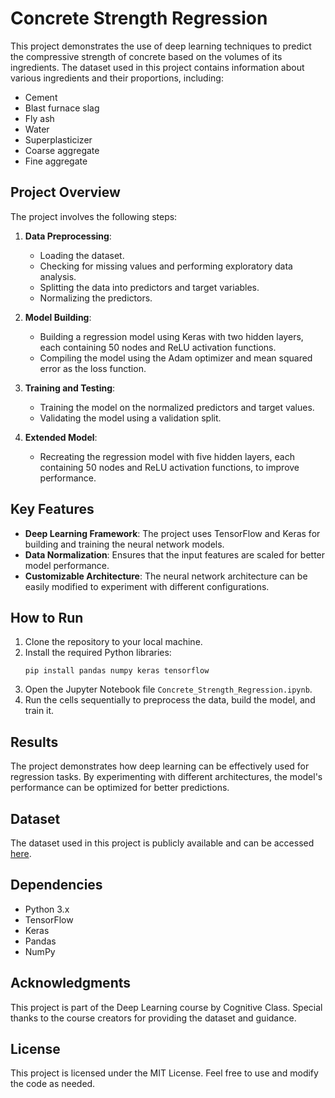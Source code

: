 # Concrete Strength Regression

This project demonstrates the use of deep learning techniques to predict the compressive strength of concrete based on the volumes of its ingredients. The dataset used in this project contains information about various ingredients and their proportions, including:

- Cement
- Blast furnace slag
- Fly ash
- Water
- Superplasticizer
- Coarse aggregate
- Fine aggregate

## Project Overview

The project involves the following steps:

1. **Data Preprocessing**:
   - Loading the dataset.
   - Checking for missing values and performing exploratory data analysis.
   - Splitting the data into predictors and target variables.
   - Normalizing the predictors.

2. **Model Building**:
   - Building a regression model using Keras with two hidden layers, each containing 50 nodes and ReLU activation functions.
   - Compiling the model using the Adam optimizer and mean squared error as the loss function.

3. **Training and Testing**:
   - Training the model on the normalized predictors and target values.
   - Validating the model using a validation split.

4. **Extended Model**:
   - Recreating the regression model with five hidden layers, each containing 50 nodes and ReLU activation functions, to improve performance.

## Key Features

- **Deep Learning Framework**: The project uses TensorFlow and Keras for building and training the neural network models.
- **Data Normalization**: Ensures that the input features are scaled for better model performance.
- **Customizable Architecture**: The neural network architecture can be easily modified to experiment with different configurations.

## How to Run

1. Clone the repository to your local machine.
2. Install the required Python libraries:
   ```
   pip install pandas numpy keras tensorflow
   ```
3. Open the Jupyter Notebook file `Concrete_Strength_Regression.ipynb`.
4. Run the cells sequentially to preprocess the data, build the model, and train it.

## Results

The project demonstrates how deep learning can be effectively used for regression tasks. By experimenting with different architectures, the model's performance can be optimized for better predictions.

## Dataset

The dataset used in this project is publicly available and can be accessed [here](https://s3-api.us-geo.objectstorage.softlayer.net/cf-courses-data/CognitiveClass/DL0101EN/labs/data/concrete_data.csv).

## Dependencies

- Python 3.x
- TensorFlow
- Keras
- Pandas
- NumPy

## Acknowledgments

This project is part of the Deep Learning course by Cognitive Class. Special thanks to the course creators for providing the dataset and guidance.

## License

This project is licensed under the MIT License. Feel free to use and modify the code as needed.
